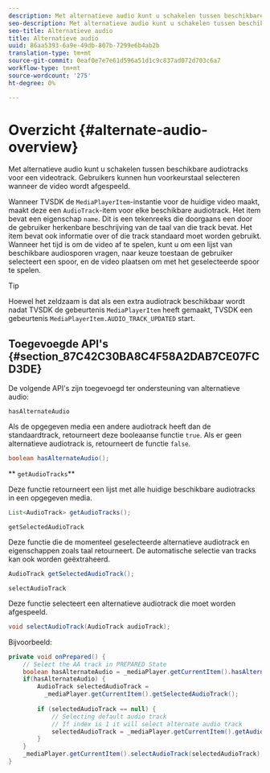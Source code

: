 ```yaml
---
description: Met alternatieve audio kunt u schakelen tussen beschikbare audiotracks voor een videotrack. Gebruikers kunnen hun voorkeurstaal selecteren wanneer de video wordt afgespeeld.
seo-description: Met alternatieve audio kunt u schakelen tussen beschikbare audiotracks voor een videotrack. Gebruikers kunnen hun voorkeurstaal selecteren wanneer de video wordt afgespeeld.
seo-title: Alternatieve audio
title: Alternatieve audio
uuid: 86aa5393-6a9e-49db-807b-7299e6b4ab2b
translation-type: tm+mt
source-git-commit: 0eaf0e7e7e61d596a51d1c9c837ad072d703c6a7
workflow-type: tm+mt
source-wordcount: '275'
ht-degree: 0%

---
```



# Overzicht {#alternate-audio-overview}

Met alternatieve audio kunt u schakelen tussen beschikbare audiotracks voor een videotrack. Gebruikers kunnen hun voorkeurstaal selecteren wanneer de video wordt afgespeeld.

<!--<a id="section_E4F9DC28A2944BD08B4190A7F98A8365"></a>-->

Wanneer TVSDK de `MediaPlayerItem`-instantie voor de huidige video maakt, maakt deze een `AudioTrack`-item voor elke beschikbare audiotrack. Het item bevat een eigenschap `name`. Dit is een tekenreeks die doorgaans een door de gebruiker herkenbare beschrijving van de taal van die track bevat. Het item bevat ook informatie over of die track standaard moet worden gebruikt. Wanneer het tijd is om de video af te spelen, kunt u om een lijst van beschikbare audiosporen vragen, naar keuze toestaan de gebruiker selecteert een spoor, en de video plaatsen om met het geselecteerde spoor te spelen.

>[!TIP]
>
>Hoewel het zeldzaam is dat als een extra audiotrack beschikbaar wordt nadat TVSDK de gebeurtenis `MediaPlayerItem` heeft gemaakt, TVSDK een gebeurtenis `MediaPlayerItem.AUDIO_TRACK_UPDATED` start.

## Toegevoegde API&#39;s {#section_87C42C30BA8C4F58A2DAB7CE07FCD3DE}

De volgende API&#39;s zijn toegevoegd ter ondersteuning van alternatieve audio:

`hasAlternateAudio`

Als de opgegeven media een andere audiotrack heeft dan de standaardtrack, retourneert deze booleaanse functie `true`. Als er geen alternatieve audiotrack is, retourneert de functie `false`.

```java
boolean hasAlternateAudio();
```

** `getAudioTracks`**

Deze functie retourneert een lijst met alle huidige beschikbare audiotracks in een opgegeven media.

```java
List<AudioTrack> getAudioTracks();
```

`getSelectedAudioTrack`

Deze functie die de momenteel geselecteerde alternatieve audiotrack en eigenschappen zoals taal retourneert. De automatische selectie van tracks kan ook worden geëxtraheerd.

```java
AudioTrack getSelectedAudioTrack();
```

`selectAudioTrack`

Deze functie selecteert een alternatieve audiotrack die moet worden afgespeeld.

```java
void selectAudioTrack(AudioTrack audioTrack);
```

Bijvoorbeeld:

```java
private void onPrepared() { 
    // Select the AA track in PREPARED State 
    boolean hasAlternateAudio = _mediaPlayer.getCurrentItem().hasAlternateAudio(); 
    if(hasAlternateAudio) { 
        AudioTrack selectedAudioTrack =  
          _mediaPlayer.getCurrentItem().getSelectedAudioTrack(); 
 
        if (selectedAudioTrack == null) {  
            // Selecting default audio track  
            // If index is 1 it will select alternate audio track  
            selectedAudioTrack = _mediaPlayer.getCurrentItem().getAudioTracks().get(0);  
        } 
    } 
    _mediaPlayer.getCurrentItem().selectAudioTrack(selectedAudioTrack); 
} 
```

